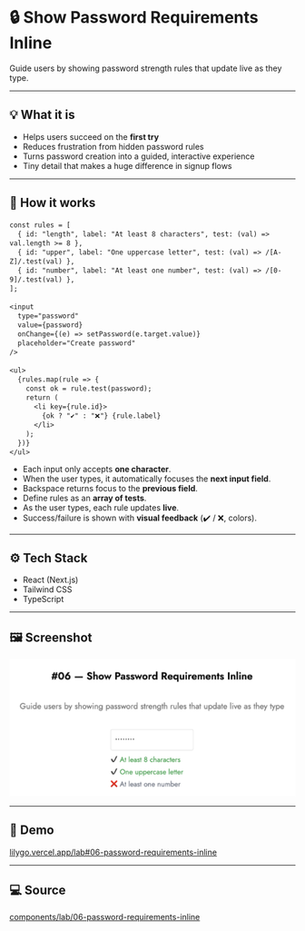 # 🔒 Show Password Requirements Inline

Guide users by showing password strength rules that update live as they type.

---

## 💡 What it is

- Helps users succeed on the **first try**
- Reduces frustration from hidden password rules
- Turns password creation into a guided, interactive experience
- Tiny detail that makes a huge difference in signup flows

---

## 🧠 How it works

```tsx
const rules = [
  { id: "length", label: "At least 8 characters", test: (val) => val.length >= 8 },
  { id: "upper", label: "One uppercase letter", test: (val) => /[A-Z]/.test(val) },
  { id: "number", label: "At least one number", test: (val) => /[0-9]/.test(val) },
];

<input
  type="password"
  value={password}
  onChange={(e) => setPassword(e.target.value)}
  placeholder="Create password"
/>

<ul>
  {rules.map(rule => {
    const ok = rule.test(password);
    return (
      <li key={rule.id}>
        {ok ? "✔️" : "❌"} {rule.label}
      </li>
    );
  })}
</ul>

```

- Each input only accepts **one character**.
- When the user types, it automatically focuses the **next input field**.
- Backspace returns focus to the **previous field**.
- Define rules as an **array of tests**.
- As the user types, each rule updates **live**.
- Success/failure is shown with **visual feedback** (✔️ / ❌, colors).

---

## ⚙️ Tech Stack

- React (Next.js)
- Tailwind CSS
- TypeScript

---

## 🖼️ Screenshot

![Preview](./screenshot.png)

---

## 🔗 Demo

[lilygo.vercel.app/lab#06-password-requirements-inline](https://lilygo.vercel.app/lab#06-password-requirements-inline)

---

## 💻 Source

[components/lab/06-password-requirements-inline](https://github.com/devlilygo/devlilygo.github.io/tree/main/src/components/lab/06-password-requirements-inline)
